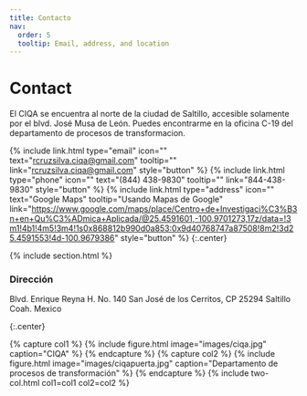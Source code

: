 ```yaml
---
title: Contacto
nav:
  order: 5
  tooltip: Email, address, and location
---
```


# <i class="fas fa-envelope"></i>Contact

El CIQA se encuentra al norte de la ciudad de Saltillo, accesible solamente por el blvd. José Musa de León.
Puedes encontrarme en la oficina C-19 del departamento de procesos de transformacion.

{%
  include link.html
  type="email"
  icon=""
  text="rcruzsilva.ciqa@gmail.com"
  tooltip=""
  link="rcruzsilva.ciqa@gmail.com"
  style="button"
%}
{%
  include link.html
  type="phone"
  icon=""
  text="(844) 438-9830"
  tooltip=""
  link="844-438-9830"
  style="button"
%}
{%
  include link.html
  type="address"
  icon=""
  text="Google Maps"
  tooltip="Usando Mapas de Google"
  link="https://www.google.com/maps/place/Centro+de+Investigaci%C3%B3n+en+Qu%C3%ADmica+Aplicada/@25.4591601,-100.9701273,17z/data=!3m1!4b1!4m5!3m4!1s0x868812b990d0a853:0x9d40768747a87508!8m2!3d25.4591553!4d-100.9679386"
  style="button"
%}
{:.center}

{% include section.html %}

### <i class="fas fa-mail-bulk"></i>Dirección

Blvd. Enrique Reyna H. No. 140
San José de los Cerritos,
CP 25294
Saltillo Coah. Mexico

{:.center}

{% capture col1 %}
{%
  include figure.html
  image="images/ciqa.jpg"
  caption="CIQA"
%}
{% endcapture %}
{% capture col2 %}
{%
  include figure.html
  image="images/ciqapuerta.jpg"
  caption="Departamento de procesos de transformación"
%}
{% endcapture %}
{% include two-col.html col1=col1 col2=col2 %}
